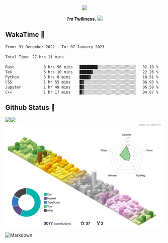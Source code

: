 <div align="center">
<img src="https://images.weserv.nl/?url=avatars.githubusercontent.com/u/10475770?v=4&h=360&w=360&fit=cover&mask=circle&maxage=7d"/>
</div>

<div align="center">

**I'm Twiliness.** <a href="https://github.com/DarkHighness"><img src="https://media.giphy.com/media/hvRJCLFzcasrR4ia7z/giphy.gif" width="5%"></a>

</div>

## WakaTime 🧐

<!--START_SECTION:waka-->

```text
From: 31 December 2022 - To: 07 January 2023

Total Time: 27 hrs 11 mins

Rust             8 hrs 56 mins   ████████░░░░░░░░░░░░░░░░░   32.19 %
TeX              6 hrs 10 mins   █████▓░░░░░░░░░░░░░░░░░░░   22.26 %
Python           5 hrs 8 mins    ████▓░░░░░░░░░░░░░░░░░░░░   18.51 %
CSS              1 hr 55 mins    █▓░░░░░░░░░░░░░░░░░░░░░░░   06.93 %
Jupyter          1 hr 49 mins    █▓░░░░░░░░░░░░░░░░░░░░░░░   06.58 %
C++              1 hr 17 mins    █▒░░░░░░░░░░░░░░░░░░░░░░░   04.67 %
```

<!--END_SECTION:waka-->

## Github Status 🥰

<div> 
	<a href="https://github.com/DarkHighness">
		<img align="left" src="https://github-readme-stats-woad-zeta-10.vercel.app/api?username=DarkHighness&show_icons=true&icon_color=805AD5&text_color=718096&bg_color=ffffff&hide_border=true&count_private=true" />
	</a>
	<a href="https://github.com/DarkHighness">
		<img align="left" src="https://github-readme-stats-woad-zeta-10.vercel.app/api/top-langs/?username=DarkHighness&show_icons=true&icon_color=805AD5&text_color=718096&bg_color=ffffff&hide_border=true&count_private=true">
	</a>
</div>

![3D-Profile](https://raw.githubusercontent.com/DarkHighness/DarkHighness/master/profile-3d-contrib/profile-south-season-animate.svg)



 ![Markdown](https://img.shields.io/badge/markdown%20💘-%23000000.svg?style=for-the-badge&logo=markdown&logoColor=white)
